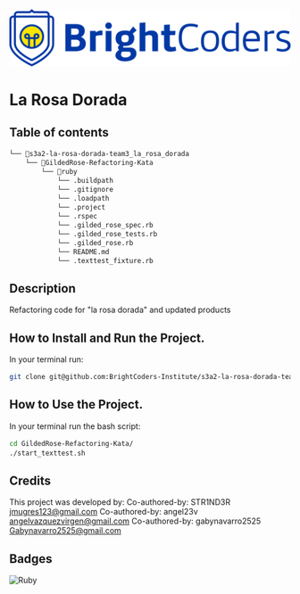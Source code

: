 ![BrightCoders Logo](img/logo.png)

# La Rosa Dorada

## Table of contents

```
└── 📁s3a2-la-rosa-dorada-team3_la_rosa_dorada
    └── 📁GildedRose-Refactoring-Kata
        └── 📁ruby
            └── .buildpath
            └── .gitignore
            └── .loadpath
            └── .project
            └── .rspec
            └── .gilded_rose_spec.rb
            └── .gilded_rose_tests.rb
            └── .gilded_rose.rb
            └── README.md
            └── .texttest_fixture.rb
```

## Description

Refactoring code for "la rosa dorada" and updated products

## How to Install and Run the Project.

In your terminal run:

```bash
git clone git@github.com:BrightCoders-Institute/s3a2-la-rosa-dorada-team3_la_rosa_dorada.git
```

## How to Use the Project.

In your terminal run the bash script:

```bash
cd GildedRose-Refactoring-Kata/
./start_texttest.sh
```

## Credits

This project was developed by:
Co-authored-by: STR1ND3R <jmugres123@gmail.com>
Co-authored-by: angel23v <angelvazquezvirgen@gmail.com>
Co-authored-by: gabynavarro2525 <Gabynavarro2525@gmail.com>

## Badges

![Ruby](https://img.shields.io/badge/ruby-%23CC342D.svg?style=for-the-badge&logo=ruby&logoColor=white)

